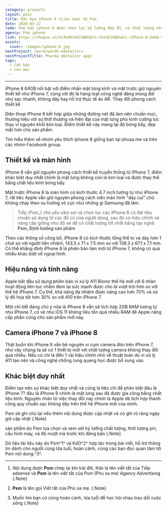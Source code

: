 ```yaml
---
category: projects
layout: post
title: Đặt mua iPhone 8 (Like new) từ Psm
date: 2020-05-22
lede: Psm bán iphone 8 được chọn lọc kỹ lưỡng đầy đủ, và chất lượng nhất tới tay khách hàng.
agency: Psm iphone
link: https://shopee.vn/%C4%90i%E1%BB%87n-tho%E1%BA%A1i-iPhone-8-64GB-%C4%91%E1%BB%A7-m%C3%A0u-l%E1%BB%B1a-ch%E1%BB%8Dn-i.259737548.5434812260
assets:
  cover: /images/iphone-8.jpg
nextProject: /work/ward6-edetailers
nextProjectTitle: Pharma eDetailer apps
tags:
  - Cần bán
  - còn mới
---
```


<PostButton link="https://shopee.vn/%C4%90i%E1%BB%87n-tho%E1%BA%A1i-iPhone-8-64GB-%C4%91%E1%BB%A7-m%C3%A0u-l%E1%BB%B1a-ch%E1%BB%8Dn-i.259737548.5434812260" label="Đặt mua iPhone 8 của Psm trên Shopee" />

---

iPhone 8 64GB nổi bật với điểm nhấn mặt lưng kính và mặt trước giữ nguyên thiết kế như iPhone 7, cùng với đó là hàng loạt công nghệ đáng mong đợi như sạc nhanh, không dây hay hỗ trợ thực tế ảo AR.
Thay đổi phong cách thiết kế

Điện thoại iPhone 8 kết hợp giữa những đường nét đã làm nên chuẩn mực, thương hiệu với sự thời thượng và hiện đại của mặt lưng phủ kính cường lực thay vì nguyên khối kim loại. Điểm thiết kế này mang lại độ bóng bẩy, đẹp mắt hơn cho sản phẩm.

Tìm hiểu thêm về nhóm yêu thích iphone 8 giống bạn tại phusa.me và trên các nhóm Facebook group.

<MediaYoutube src="B4bt3z_uJZE" ratio="540/768" frame />

## Thiết kế và màn hình

iPhone 8 vẫn giữ nguyên phong cách thiết kế truyền thống từ iPhone 7, điểm khác biệt duy nhất chính là mặt lưng không còn là kim loại và được thay thế bằng chất liệu kính bóng bẩy.

Mặt trước iPhone 8 là màn hình có kích thước 4.7 inch tương tự như iPhone 7, rất tiếc Apple vẫn giữ nguyên phong cách viền màn hình "dày cui" chứ không chạy theo xu hướng vô cực như những gì Samsung đã làm.

> Tiếp (Psm_) chủ yếu săm soi và chọn lọc các iPhone 8 cũ đạt tiêu chuẩn sử dụng từ các đồ cũ của người dùng, sau đó có hiệu chỉnh và nâng cấp giống như độ xe để có chất lượng tốt nhất bằng tay nghề. **Psm, Định hướng sản phẩm**

Theo các thông số công bố, iPhone 8 có kích thước tổng thể to và dày hơn 1 chút  so với người tiền nhiệm, 143.5 x 71 x 7.5 mm so với 138.3 x 67.1 x 7.1 mm. Có thể khẳng định iPhone 8 là phiên bản làm mới từ iPhone 7, không có quá nhiều khác biệt về ngoại hình.

<Media ratio="668/1000" image="/images/iphone-8.jpg" />

## Hiệu năng và tính năng

Apple bắt đầu sử dụng phiên bản vi xử lý A11 Bionic thế hệ mới với 6 nhân hoạt động liên tục nhằm đem lại sức mạnh được cho là vượt trội hơn so với thế hệ iPhone 7. Cụ thể, khả năng đa nhiệm được nâng cao hơn 70% và xử lý đồ họa tốt hơn 30% so với A10 trên iPhone 7.

Một chi tiết đáng chú ý nữa là iPhone 8 vẫn sẽ tích hợp 2GB RAM tương tự như iPhone 7, có vẻ như iOS 11 không tiêu tốn quá nhiều RAM để Apple nâng cấp phần cứng cho sản phẩm mới này.

## Camera iPhone 7 và iPhone 8

Thật buồn khi iPhone 8 vẫn bê nguyên xi cụm camera đơn trên iPhone 7, như vậy chúng ta sẽ có 1 thiết bị mới với chất lượng camera không thay đổi quá nhiều. Nếu có chỉ là đến 1 vài hiệu chỉnh nhỏ về thuật toán do vi xử lý A11 tạo nên và công nghệ chống rung quang học được bổ sung vào.

## Khác biệt duy nhất

Điểm tạo nên sự khác biệt duy nhất và cũng là tiêu chí để phân biệt đâu là iPhone 7? đâu là iPhone 8 chính là mặt lưng sau đã được gia công bằng chất liệu kính. Nguyên nhân từ việc thay đổi này chính là Apple đã tích hợp thành công quy chuẩn sạc không dây trên thế hệ iPhone mới của mình.

Psm sẽ ghi chú lại nếu thêm nội dung được cập nhật và có ghi rõ ràng ngày giờ cập nhật {.Note}

sản phẩm do Psm lựa chọn và xem xét kỹ lưỡng chất lượng, thời lượng pin, cấu hình máy, và độ mượt mà trước khi đăng bán {.Note}


Dữ liệu tài liệu này do Psm^1^ và KdO^2^ hợp tác trong bài viết, hỗ trợ thông tin dành cho người cùng lứa tuổi, hoàn cảnh, cùng các bạn đọc quan tâm tới Psm nội dung.^3^.


<PostButton link="https://shopee.vn/%C4%90i%E1%BB%87n-tho%E1%BA%A1i-iPhone-8-64GB-%C4%91%E1%BB%A7-m%C3%A0u-l%E1%BB%B1a-ch%E1%BB%8Dn-i.259737548.5434812260" label="Đặt mua iPhone 8 của Psm trên Shopee" />


---

1. Nội dung được **Psm** chép lại khi trải đời, Kdo là tên viết tắt của Tiếp adsense và **Psm** là tên viết tắt của Psm (Phu sa me) Agency Advertising {.Note}

2. **Psm** là tên gọi Viết tắt của Phù sa mẹ. {.Note}

3. Muốn tìm bạn có cùng hoàn cảnh, lứa tuổi để học hỏi nhau trau dồi cuộc sống {.Note}

<script>
import Media from "../../src/components/Media";
import MediaYoutube from "../../src/components/MediaYoutube";
import PostButton from "../../src/components/PostButton";
export default {
  components: {
    Media,
    MediaYoutube,
    PostButton,
  }
}
</script>
